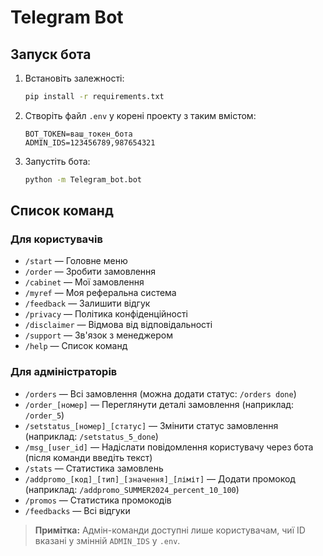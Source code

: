 # Telegram Bot

## Запуск бота

1. Встановіть залежності:
   ```bash
   pip install -r requirements.txt
   ```
2. Створіть файл `.env` у корені проекту з таким вмістом:
   ```env
   BOT_TOKEN=ваш_токен_бота
   ADMIN_IDS=123456789,987654321
   ```
3. Запустіть бота:
   ```bash
   python -m Telegram_bot.bot
   ```

## Список команд

### Для користувачів
- `/start` — Головне меню
- `/order` — Зробити замовлення
- `/cabinet` — Мої замовлення
- `/myref` — Моя реферальна система
- `/feedback` — Залишити відгук
- `/privacy` — Політика конфіденційності
- `/disclaimer` — Відмова від відповідальності
- `/support` — Зв'язок з менеджером
- `/help` — Список команд

### Для адміністраторів
- `/orders` — Всі замовлення (можна додати статус: `/orders done`)
- `/order_[номер]` — Переглянути деталі замовлення (наприклад: `/order_5`)
- `/setstatus_[номер]_[статус]` — Змінити статус замовлення (наприклад: `/setstatus_5_done`)
- `/msg_[user_id]` — Надіслати повідомлення користувачу через бота (після команди введіть текст)
- `/stats` — Статистика замовлень
- `/addpromo_[код]_[тип]_[значення]_[ліміт]` — Додати промокод (наприклад: `/addpromo_SUMMER2024_percent_10_100`)
- `/promos` — Статистика промокодів
- `/feedbacks` — Всі відгуки

> **Примітка:** Адмін-команди доступні лише користувачам, чиї ID вказані у змінній `ADMIN_IDS` у `.env`. 
